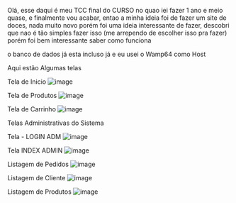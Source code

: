 Olá, esse daqui é meu TCC final do CURSO no quao iei fazer 1 ano e meio quase, e finalmente vou acabar, entao a minha ideia foi de fazer um site de doces, nada muito novo
porém foi uma ideia interessante de fazer, descobri que nao é tão simples fazer isso (me arrependo de escolher isso pra fazer) porém foi bem interessante saber como funciona 

o banco de dados já esta incluso já e eu usei o Wamp64 como Host

Aqui estão Algumas telas 

Tela de Inicio
![image](https://github.com/BrunoLCLopes/Tcc-Loja-Doces/assets/160807716/86784902-4701-43f6-b82c-7e7105ee786c)

Tela de Produtos
![image](https://github.com/BrunoLCLopes/Tcc-Loja-Doces/assets/160807716/a6ffb7a6-6b36-4220-8de4-d64be931b627)

Tela de Carrinho
![image](https://github.com/BrunoLCLopes/Tcc-Loja-Doces/assets/160807716/0f22d75d-784f-46ce-a870-72416dd00ada)


Telas Administrativas do Sistema

Tela - LOGIN ADM
![image](https://github.com/BrunoLCLopes/Tcc-Loja-Doces/assets/160807716/afab1724-028b-4ce4-b4a3-ba81f9035aa4)

Tela INDEX ADMIN
![image](https://github.com/BrunoLCLopes/Tcc-Loja-Doces/assets/160807716/c8fe631d-a2d5-4d96-ab1b-96af24ec27e0)

Listagem de Pedidos
![image](https://github.com/BrunoLCLopes/Tcc-Loja-Doces/assets/160807716/df38b8bd-d305-4143-809b-a5d96b64a195)

Listagem de Cliente
![image](https://github.com/BrunoLCLopes/Tcc-Loja-Doces/assets/160807716/73cd3d75-a816-44c4-9013-3f190006d40b)

Listagem de Produtos
![image](https://github.com/BrunoLCLopes/Tcc-Loja-Doces/assets/160807716/54ff367f-04be-44a8-a354-277420e17ff9)
